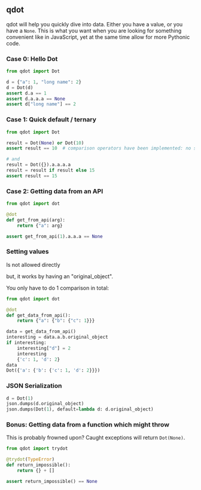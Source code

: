 ## qdot

qdot will help you quickly dive into data. Either you have a value, or you have a `None`.
This is what you want when you are looking for something convenient like in JavaScript, yet at the same time allow for more Pythonic code.


### Case 0: Hello Dot

```python
from qdot import Dot

d = {"a": 1, "long name": 2}
d = Dot(d)
assert d.a == 1
assert d.a.a.a == None
assert d["long name"] == 2
```

### Case 1: Quick default / ternary

```python
from qdot import Dot

result = Dot(None) or Dot(10)
assert result == 10  # comparison operators have been implemented: no surprises

# and
result = Dot({}).a.a.a.a
result = result if result else 15
assert result == 15
```


### Case 2: Getting data from an API

```python
from qdot import dot

@dot
def get_from_api(arg):
    return {"a": arg}

assert get_from_api(1).a.a.a == None
```

### Setting values

Is not allowed directly

but, it works by having an "original_object".

You only have to do 1 comparison in total:

```python
from qdot import dot

@dot
def get_data_from_api():
    return {"a": {"b": {"c": 1}}}

data = get_data_from_api()
interesting = data.a.b.original_object
if interesting:
    interesting["d"] = 2
    interesting
    {'c': 1, 'd': 2}
data
Dot({'a': {'b': {'c': 1, 'd': 2}}})
```


### JSON Serialization

```python
d = Dot(1)
json.dumps(d.original_object)
json.dumps(Dot(1), default=lambda d: d.original_object)
```

### Bonus: Getting data from a function which might throw

This is probably frowned upon? Caught exceptions will return `Dot(None)`.

```python
from qdot import trydot

@trydot(TypeError)
def return_impossible():
    return {} + []

assert return_impossible() == None
```
